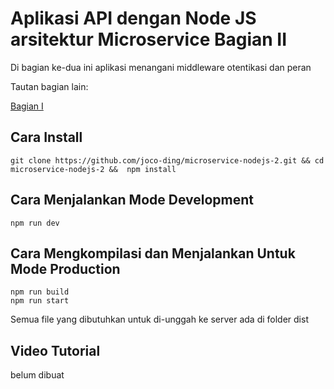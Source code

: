 # Aplikasi API dengan Node JS arsitektur Microservice Bagian II

Di bagian ke-dua ini aplikasi menangani middleware otentikasi dan peran

Tautan bagian lain:

[Bagian I](https://github.com/joco-ding/microservice-nodejs-1)


## Cara Install

    git clone https://github.com/joco-ding/microservice-nodejs-2.git && cd microservice-nodejs-2 &&  npm install

## Cara Menjalankan Mode Development

    npm run dev

## Cara Mengkompilasi dan Menjalankan Untuk Mode Production

    npm run build
    npm run start

Semua file yang dibutuhkan untuk di-unggah ke server ada di folder dist

## Video Tutorial

belum dibuat
